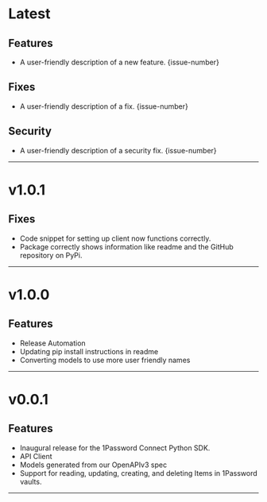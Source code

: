 [//]: # (START/LATEST)
# Latest

## Features
  * A user-friendly description of a new feature. {issue-number}

## Fixes
 * A user-friendly description of a fix. {issue-number}

## Security
 * A user-friendly description of a security fix. {issue-number}

---

[//]: # (START/v1.0.1)
# v1.0.1

## Fixes
* Code snippet for setting up client now functions correctly.
* Package correctly shows information like readme and the GitHub repository on PyPi. 

---

[//]: # (START/v1.0.0)
# v1.0.0

## Features
* Release Automation
* Updating pip install instructions in readme
* Converting models to use more user friendly names

---

[//]: # (START/v0.0.1)
# v0.0.1

## Features
* Inaugural release for the 1Password Connect Python SDK.
* API Client
* Models generated from our OpenAPIv3 spec
* Support for reading, updating, creating, and deleting Items in 1Password vaults.

---
